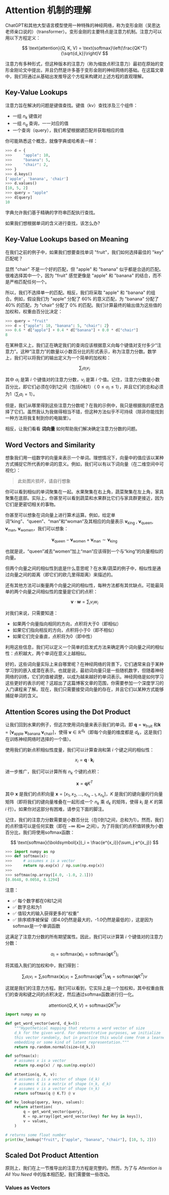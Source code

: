 # Attention 机制的理解

ChatGPT和其他大型语言模型使用一种特殊的神经网络，称为变形金刚（吴恩达老师亲口说的）（transformer）。变形金刚的主要特点是注意力机制。注意力可以用以下方程定义：

$$ \text{attention}(Q, K, V) = \text{softmax}\left(\frac{QK^T}{\sqrt{d_k}}\right)V $$

注意力有多种形式，但这种版本的注意力（称为缩放点积注意力）最初在原始的变形金刚论文中提出，并且仍然是许多基于变形金刚的神经网络的基础。在这篇文章中，我们将通过从基础出发推导这个方程来构建对上述方程的直观理解。

## Key-Value Lookups

注意力旨在解决的问题是键值查找。键值（kv）查找涉及三个组件：

- 一组 $n_k$ 键值对
- 一组 $n_q$ 查询，一一对应的值
- 一个查询（query），我们希望根据键匹配并获取相应的值

你可能熟悉这个概念，就像字典或哈希表一样：

```python
>>> d = {
>>>     "apple": 10,
>>>     "banana": 5,
>>>     "chair": 2,
>>> }
>>> d.keys()
['apple', 'banana', 'chair']
>>> d.values()
[10, 5, 2]
>>> query = "apple"
>>> d[query]
10
```

字典允许我们基于精确的字符串匹配执行查找。

如果我们想根据单词的含义进行查找，该怎么办?

## Key-Value Lookups based on Meaning

在我们之前的例子中，如果我们想要查找单词 "fruit"，我们如何选择最佳的 "key" 匹配呢？

显然 "chair" 不是一个好的匹配，但 "apple" 和 "banana" 似乎都是合适的匹配。很难选择其中一个，因为 "fruit" 感觉更像是 "apple" 和 "banana" 的结合，而不是严格匹配任何一个。

所以，我们不选择单一的匹配。相反，我们将采取 "apple" 和 "banana" 的组合。例如，假设我们为 "apple" 分配了 60% 的意义匹配，为 "banana" 分配了 40% 的匹配，为 "chair" 分配了 0% 的匹配。我们计算最终的输出值为这些值的加权和，权重由百分比决定：

```python
>>> query = "fruit"
>>> d = {"apple": 10, "banana": 5, "chair": 2}
>>> 0.6 * d["apple"] + 0.4 * d["banana"] + 0.0 * d["chair"]
8
```

在某种意义上，我们正在确定我们的查询应该根据意义向每个键值对支付多少“注意力”。这种“注意力”的数量以小数百分比的形式表示，称为注意力分数。数学上，我们可以将我们的输出定义为一个简单的加权和：

$$
\sum_{i} \alpha_i v_i
$$

其中 $\alpha_i$ 是第 $i$ 个键值对的注意力分数，$v_i$ 是第 $i$ 个值。记住，注意力分数是小数百分比，即它们必须在0到1之间（包括0和1）（ $0 \leq \alpha_i \leq 1$），并且它们的总和必须为1（$\sum_i a_i = 1$）。

但是，我们从哪里得到这些注意力分数呢？在我的示例中，我只是根据我的感觉选择了它们。虽然我认为我做得相当不错，但这种方法似乎不可持续（除非你能找到一种方法将我复制到你的电脑里）。

相反，让我们看看 **词向量** 如何帮助我们解决确定注意力分数的问题。

## Word Vectors and Similarity

想象我们用一组数字的向量来表示一个单词。理想情况下，向量中的值应该以某种方式捕捉它所代表的单词的意义。例如，我们可以有以下词向量（在二维空间中可视化）：

> 此处图片损坏，请自行想象

你可以看到相似的单词聚集在一起。水果聚集在右上角，蔬菜聚集在左上角，家具聚集在底部。实际上，你甚至可以看到蔬菜和水果群比它们与家具群更接近，因为它们是更密切相关的事物。

你甚至可以想象在词向量上进行算术运算。例如，给定单词“king”、“queen”、“man”和“woman”及其相应的向量表示 $\boldsymbol{v}_{\text{king}}$ , $\boldsymbol{v}_{\text{queen}}$, $\boldsymbol{v}_{\text{man}}$, $\boldsymbol{v}_{\text{women}}$，我们可以想象：

$$
\boldsymbol{v}_{\text{queen}} - \boldsymbol{v}_{\text{women}} + \boldsymbol{v}_{\text{man}} \sim \boldsymbol{v}_{\text{king}}
$$

也就是说，“queen”减去“women”加上“man”应该得到一个与“king”的向量相似的向量。

但两个向量之间的相似性到底是什么意思呢？在水果/蔬菜的例子中，相似性是通过向量之间的距离（即它们的欧几里得距离）来描述的。

还有其他方法可以衡量两个向量之间的相似性，每种方法都有其优缺点。可能最简单的两个向量之间相似性的度量是它们的点积：

$$
\boldsymbol{v} \cdot \boldsymbol{w} = \sum_{i} v_i w_i
$$

对我们来说，只需要知道：

- 如果两个向量指向相同的方向，点积将大于0（即相似）
- 如果它们指向相反的方向，点积将小于0（即不相似）
- 如果它们完全垂直，点积将为0（即中性）

利用这些信息，我们可以定义一个简单的启发式方法来确定两个词向量之间的相似性：点积越大，两个单词在意义上越相似。

好的，这些词向量实际上来自哪里呢？在神经网络的背景下，它们通常来自于某种学习到的嵌入或潜在表示。也就是说，最初词向量只是一些随机数字，但随着神经网络的训练，它们的值被调整，以成为越来越好的单词表示。神经网络是如何学习这些更好的表示的呢？这超出了这篇博客文章的范围，你需要参加一个深度学习的入门课程来了解。现在，我们只需要接受词向量的存在，并且它们以某种方式能够捕捉单词的含义。

## Attention Scores using the Dot Product

让我们回到水果的例子，但这次使用词向量来表示我们的单词。即 $\boldsymbol{q} = \boldsymbol{v}_{\text{fruit}}$ 和$\boldsymbol{k} = [\boldsymbol{v}_{\text{apple}} \ \boldsymbol{v}_{\text{banana}} \ \boldsymbol{v}_{\text{chair}}]$，使得 $\boldsymbol{v} \in \mathbb{R}^{d_k}$（即每个向量的维度都是 $d_k$，这是我们在训练神经网络时选择的一个值）。

使用我们的新点积相似性度量，我们可以计算查询和第 $i$ 个键之间的相似性：

$$
x_i = \boldsymbol{q} \cdot \boldsymbol{k}_i
$$

进一步推广，我们可以计算所有 $n_k$ 个键的点积：

$$
\boldsymbol{x} = \boldsymbol{q}{K}^T
$$

其中 $\boldsymbol{x}$ 是我们的点积向量 $\boldsymbol{x} = [x_1, x_2, \ldots, x_{n_k - 1}, x_{n_k}]$，$K$ 是我们的键向量的行向量矩阵（即将我们的键向量堆叠在一起形成一个 $n_k$ 乘 $d_k$ 的矩阵，使得 $k_i$ 是 $K$ 的第 $i$ 行）。如果你对这部分有困难，请参见下面的脚注。

记住，我们的注意力分数需要是小数百分比（在0到1之间，总和为1）。然而，我们的点积值可以是任何实数（即在 $-\infty$ 和$\infty$ 之间）。为了将我们的点积值转换为小数百分比，我们将使用softmax函数：

$$
\text{softmax}(\boldsymbol{x})_i = \frac{e^{x_i}}{\sum_j e^{x_j}}
$$

```python
>>> import numpy as np
>>> def softmax(x):
>>>     # assumes x is a vector
>>>     return np.exp(x) / np.sum(np.exp(x))
>>>
>>> softmax(np.array([4.0, -1.0, 2.1]))
[0.8648, 0.0058, 0.1294]
```

注意：

- ✅ 每个数字都在0和1之间
- ✅ 数字总和为1
- ✅ 值较大的输入获得更多的“权重”
- ✅ 排序顺序被保留（即4.0仍然是最大的，-1.0仍然是最低的），这是因为softmax是一个单调函数

这满足了注意力分数的所有期望属性。因此，我们可以计算第 $i$ 个键值对的注意力分数：

$$
\alpha_i = \text{softmax}(\boldsymbol{x})_i = \text{softmax}(\boldsymbol{q}K^T)_i
$$

将其插入我们的加权和中，我们得到：

$$
\sum_{i}\alpha_iv_i = \sum_i \text{softmax}(\boldsymbol{x})_iv_i = \sum_i \text{softmax}(\boldsymbol{q}K^T)_i\boldsymbol{v_i} = \text{softmax}(\boldsymbol{q}K^T)v
$$

这就是我们的注意力方程。我们可以看到，它实际上是一个加权和，其中权重由我们的查询和键之间的点积决定，然后通过softmax函数进行归一化。

$$
\text{attention}(Q, K, V) = \text{softmax}(QK^T)v
$$

```python
import numpy as np

def get_word_vector(word, d_k=8):
    """Hypothetical mapping that returns a word vector of size
    d_k for the given word. For demonstrative purposes, we initialize
    this vector randomly, but in practice this would come from a learned
    embedding or some kind of latent representation."""
    return np.random.normal(size=(d_k,))

def softmax(x):
    # assumes x is a vector
    return np.exp(x) / np.sum(np.exp(x))

def attention(q, K, v):
    # assumes q is a vector of shape (d_k)
    # assumes K is a matrix of shape (n_k, d_k)
    # assumes v is a vector of shape (n_k)
    return softmax(q @ K.T) @ v

def kv_lookup(query, keys, values):
    return attention(
        q = get_word_vector(query),
        K = np.array([get_word_vector(key) for key in keys]),
        v = values,
    )

# returns some float number
print(kv_lookup("fruit", ["apple", "banana", "chair"], [10, 5, 2]))
```

## Scaled Dot Product Attention

原则上，我们在上一节推导出的注意力方程是完整的。然而，为了与 *Attention is All You Need* 中的版本相匹配，我们需要做一些改动。

### Values as Vectors


